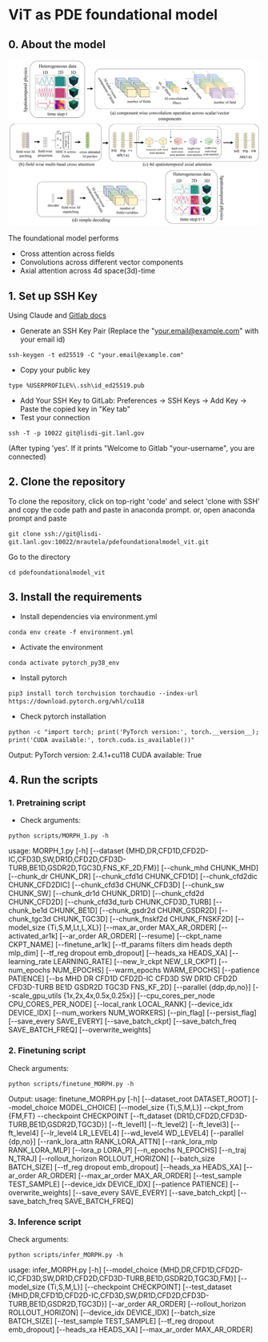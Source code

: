 # ViT as PDE foundational model
## 0. About the model
<p align="center">
  <img src="fm_vit.png" width="700" alt="Architecture of the FM">
</p>

The foundational model performs
- Cross attention across fields
- Convolutions across different vector components
- Axial attention across 4d space(3d)-time


## 1. Set up SSH Key
Using Claude and [Gitlab docs](https://docs.gitlab.com/user/ssh/)
- Generate an SSH Key Pair (Replace the "your.email@example.com" with your email id)
```
ssh-keygen -t ed25519 -C "your.email@example.com"
```
- Copy your public key
```
type %USERPROFILE%\.ssh\id_ed25519.pub
```
- Add Your SSH Key to GitLab: Preferences -> SSH Keys -> Add Key -> Paste the copied key in "Key tab"
- Test your connection
```
ssh -T -p 10022 git@lisdi-git.lanl.gov
```
(After typing 'yes'. If it prints "Welcome to Gitlab "your-username", you are connected)

## 2. Clone the repository
To clone the repository, click on top-right 'code' and select 'clone with SSH' and copy the code path and paste in anaconda prompt.
or, open anaconda prompt and paste
```
git clone ssh://git@lisdi-git.lanl.gov:10022/mrautela/pdefoundationalmodel_vit.git
```
Go to the directory
```
cd pdefoundationalmodel_vit
```

## 3. Install the requirements
- Install dependencies via environment.yml
```
conda env create -f environment.yml
```
- Activate the environment
```
conda activate pytorch_py38_env
```
- Install pytorch
```
pip3 install torch torchvision torchaudio --index-url https://download.pytorch.org/whl/cu118                    
```
- Check pytorch installation
```
python -c "import torch; print('PyTorch version:', torch.__version__); print('CUDA available:', torch.cuda.is_available())"
```
Output: 
PyTorch version: 2.4.1+cu118
CUDA available: True

## 4. Run the scripts
### 1. Pretraining script

- Check arguments:
```
python scripts/MORPH_1.py -h
```
usage: MORPH_1.py [-h]
                  [--dataset {MHD,DR,CFD1D,CFD2D-IC,CFD3D,SW,DR1D,CFD2D,CFD3D-TURB,BE1D,GSDR2D,TGC3D,FNS_KF_2D,FM}]
                  [--chunk_mhd CHUNK_MHD] [--chunk_dr CHUNK_DR] [--chunk_cfd1d CHUNK_CFD1D]
                  [--chunk_cfd2dic CHUNK_CFD2DIC] [--chunk_cfd3d CHUNK_CFD3D] [--chunk_sw CHUNK_SW]
                  [--chunk_dr1d CHUNK_DR1D] [--chunk_cfd2d CHUNK_CFD2D] [--chunk_cfd3d_turb CHUNK_CFD3D_TURB]
                  [--chunk_be1d CHUNK_BE1D] [--chunk_gsdr2d CHUNK_GSDR2D] [--chunk_tgc3d CHUNK_TGC3D]
                  [--chunk_fnskf2d CHUNK_FNSKF2D] [--model_size {Ti,S,M,Lt,L,XL}] [--max_ar_order MAX_AR_ORDER]
                  [--activated_ar1k] [--ar_order AR_ORDER] [--resume] [--ckpt_name CKPT_NAME] [--finetune_ar1k]
                  [--tf_params filters dim heads depth mlp_dim] [--tf_reg dropout emb_dropout] [--heads_xa HEADS_XA]
                  [--learning_rate LEARNING_RATE] [--new_lr_ckpt NEW_LR_CKPT] [--num_epochs NUM_EPOCHS]
                  [--warm_epochs WARM_EPOCHS] [--patience PATIENCE]
                  [--bs MHD DR CFD1D CFD2D-IC CFD3D SW DR1D CFD2D CFD3D-TURB BE1D GSDR2D TGC3D FNS_KF_2D]
                  [--parallel {ddp,dp,no}] [--scale_gpu_utils {1x,2x,4x,0.5x,0.25x}]
                  [--cpu_cores_per_node CPU_CORES_PER_NODE] [--local_rank LOCAL_RANK] [--device_idx DEVICE_IDX]
                  [--num_workers NUM_WORKERS] [--pin_flag] [--persist_flag] [--save_every SAVE_EVERY]
                  [--save_batch_ckpt] [--save_batch_freq SAVE_BATCH_FREQ] [--overwrite_weights]

### 2. Finetuning script

Check arguments:
```
python scripts/finetune_MORPH.py -h
```
Output:
usage: finetune_MORPH.py [-h] [--dataset_root DATASET_ROOT] [--model_choice MODEL_CHOICE] [--model_size {Ti,S,M,L}]
                         --ckpt_from {FM,FT} --checkpoint CHECKPOINT
                         [--ft_dataset {DR1D,CFD2D,CFD3D-TURB,BE1D,GSDR2D,TGC3D}] [--ft_level1] [--ft_level2]
                         [--ft_level3] [--ft_level4] [--lr_level4 LR_LEVEL4] [--wd_level4 WD_LEVEL4]
                         [--parallel {dp,no}] [--rank_lora_attn RANK_LORA_ATTN] [--rank_lora_mlp RANK_LORA_MLP]
                         [--lora_p LORA_P] [--n_epochs N_EPOCHS] [--n_traj N_TRAJ] [--rollout_horizon ROLLOUT_HORIZON]
                         [--batch_size BATCH_SIZE] [--tf_reg dropout emb_dropout] [--heads_xa HEADS_XA]
                         [--ar_order AR_ORDER] [--max_ar_order MAX_AR_ORDER] [--test_sample TEST_SAMPLE]
                         [--device_idx DEVICE_IDX] [--patience PATIENCE] [--overwrite_weights]
                         [--save_every SAVE_EVERY] [--save_batch_ckpt] [--save_batch_freq SAVE_BATCH_FREQ]

### 3. Inference script

Check arguments:
```
python scripts/infer_MORPH.py -h
```
usage: infer_MORPH.py [-h]
                      [--model_choice {MHD,DR,CFD1D,CFD2D-IC,CFD3D,SW,DR1D,CFD2D,CFD3D-TURB,BE1D,GSDR2D,TGC3D,FM}]
                      [--model_size {Ti,S,M,L}] [--checkpoint CHECKPOINT]
                      [--test_dataset {MHD,DR,CFD1D,CFD2D-IC,CFD3D,SW,DR1D,CFD2D,CFD3D-TURB,BE1D,GSDR2D,TGC3D}]
                      [--ar_order AR_ORDER] [--rollout_horizon ROLLOUT_HORIZON] [--device_idx DEVICE_IDX]
                      [--batch_size BATCH_SIZE] [--test_sample TEST_SAMPLE] [--tf_reg dropout emb_dropout]
                      [--heads_xa HEADS_XA] [--max_ar_order MAX_AR_ORDER]